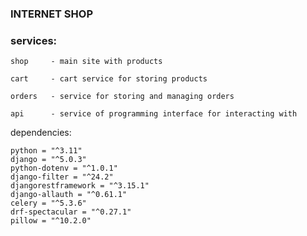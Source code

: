 ### INTERNET SHOP

### services:
```
shop     - main site with products
```
```
cart     - cart service for storing products
```
```
orders   - service for storing and managing orders
```
```
api      - service of programming interface for interacting with 
```
dependencies:
```
python = "^3.11"
django = "^5.0.3"
python-dotenv = "^1.0.1"
django-filter = "^24.2"
djangorestframework = "^3.15.1"
django-allauth = "^0.61.1"
celery = "^5.3.6"
drf-spectacular = "^0.27.1"
pillow = "^10.2.0"
```